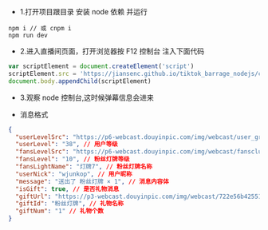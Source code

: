 - 1.打开项目跟目录 安装 node 依赖 并运行

```node
npm i // 或 cnpm i
npm run dev
```

- 2.进入直播间页面，打开浏览器按 F12 控制台 注入下面代码

```javascript
var scriptElement = document.createElement('script')
scriptElement.src = 'https://jiansenc.github.io/tiktok_barrage_nodejs/client.js?t=' + Math.random()
document.body.appendChild(scriptElement)
```

- 3.观察 node 控制台,这时候弹幕信息会进来

- 消息格式

```json
{
  "userLevelSrc": "https://p6-webcast.douyinpic.com/img/webcast/user_grade_level_v5_38.png~tplv-obj.image",
  "userLevel": "38", // 用户等级
  "fansLevelSrc": "https://p6-webcast.douyinpic.com/img/webcast/fansclub_level_v6_10.png~tplv-obj.image",
  "fansLevel": "10", // 粉丝灯牌等级
  "fansLightName": "灯牌7", // 粉丝灯牌名称
  "userNick": "wjunkop", // 用户昵称
  "message": "送出了 粉丝灯牌 × 1", // 消息内容体
  "isGift": true, // 是否礼物消息
  "giftUrl": "https://p3-webcast.douyinpic.com/img/webcast/722e56b42551d6490e5ebd9521287c67~tplv-obj.png",
  "giftId": "粉丝灯牌", // 礼物名称
  "giftNum": "1" // 礼物个数
}
```
